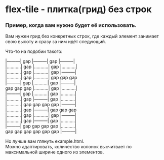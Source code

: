 flex-tile - плитка(грид) без строк
===============================
### Пример, когда вам нужно будет её использовать.
Вам нужен грид без конкретных строк, где каждый элемент занимает свою высоту и сразу за ним идёт следующий.

Что-то на подобии такого:

|―――|       gap |―――|       gap |―――|  
|...........| gap |...........| gap |...........|  
|...........| gap |...........| gap |―――|  
|...........| gap |...........| gap gap gap  
|―――|       gap |...........| gap |―――|  
gap  gap gap      |...........| gap |...........|    
|―――|       gap |...........| gap |...........|  
|...........| gap |―――|       gap |...........|  
|...........| gap    gap    gap gap      |―――|  
|...........| gap |―――|       gap gap gap  
|...........| gap |...........| gap |―――|  
|...........| gap |―――|       gap |...........|  
|―――|   gap  gap gap gap |...........|  
gap gap gap gap gap gap |―――|   

Но лучше вам глянуть example.html.  
Можно адаптировать, количество колонок высчитвает по максимальной ширине одного из элементов.
